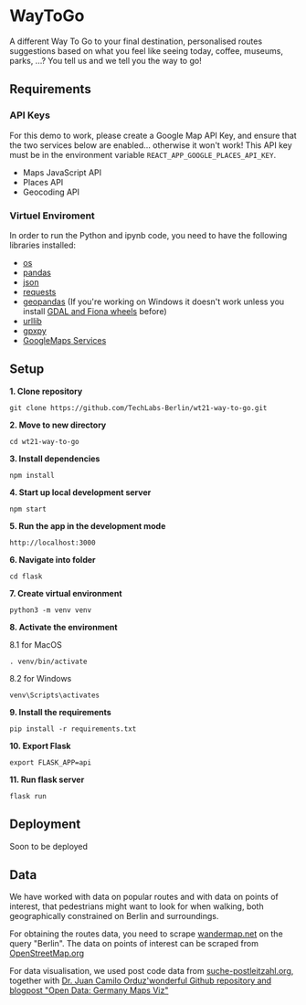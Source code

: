 # WayToGo

A different Way To Go to your final destination, personalised routes suggestions based on what you feel like seeing today, coffee, museums, parks, ...? You tell us and we tell you the way to go!

## Requirements

### API Keys

For this demo to work, please create a Google Map API Key, and ensure that the two services below are enabled... otherwise it won't work! This API key must be in the environment variable `REACT_APP_GOOGLE_PLACES_API_KEY`.

- Maps JavaScript API
- Places API
- Geocoding API

### Virtuel Enviroment

In order to run the Python and ipynb code, you need to have the following libraries installed:

- [os](https://docs.python.org/3/library/os.html)
- [pandas](https://pandas.pydata.org/docs/)
- [json](https://docs.python.org/3/library/json.html)
- [requests](https://docs.python-requests.org/en/latest/)
- [geopandas](https://geopandas.org/en/stable/) (If you're working on Windows it doesn't work unless you install [GDAL and Fiona wheels](https://iotespresso.com/how-to-install-geopandas-on-windows/) before)
- [urllib](https://docs.python.org/3/library/urllib.html)
- [gpxpy](https://github.com/tkrajina/gpxpy)
- [GoogleMaps Services](https://pythonrepo.com/repo/googlemaps-google-maps-services-python-python-third-party-apis-wrappers)

## Setup

**1. Clone repository**

```shell
git clone https://github.com/TechLabs-Berlin/wt21-way-to-go.git
```

**2. Move to new directory**

```shell
cd wt21-way-to-go
```

**3. Install dependencies**

```shell
npm install
```

**4. Start up local development server**

```shell
npm start
```

**5. Run the app in the development mode**

```shell
http://localhost:3000
```

**6. Navigate into folder**

```shell
cd flask
```

**7. Create virtual environment**

```shell
python3 -m venv venv
```

**8. Activate the environment**

8.1 for MacOS

```shell
. venv/bin/activate
```

8.2 for Windows

```shell
venv\Scripts\activates
```

**9. Install the requirements**

```shell
pip install -r requirements.txt
```

**10. Export Flask**

```shell
export FLASK_APP=api
```

**11. Run flask server**

```shell
flask run
```

## Deployment

Soon to be deployed

## Data

We have worked with data on popular routes and with data on points of interest, that pedestrians might want to look for when walking, both geographically constrained on Berlin and surroundings.

For obtaining the routes data, you need to scrape [wandermap.net](wandermap.net) on the query "Berlin".
The data on points of interest can be scraped from [OpenStreetMap.org](https://wiki.openstreetmap.org/wiki/Map_features)

For data visualisation, we used post code data from [suche-postleitzahl.org](https://www.suche-postleitzahl.org/plz-karte-erstellen), together with [Dr. Juan Camilo Orduz'wonderful Github repository and blogpost "Open Data: Germany Maps Viz"](https://juanitorduz.github.io/germany_plots/)
